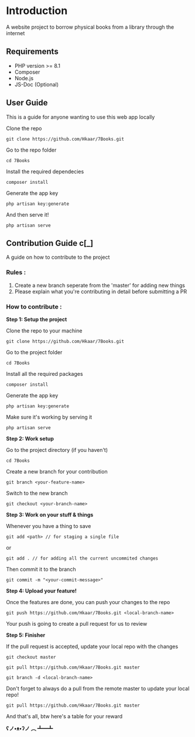 # Introduction

A website project to borrow physical books from a library through the internet

## Requirements
- PHP version >= 8.1
- Composer
- Node.js
- JS-Doc (Optional)

## User Guide

This is a guide for anyone wanting to use this web app locally

Clone the repo
```
git clone https://github.com/Hkaar/7Books.git
```

Go to the repo folder
```
cd 7Books
```

Install the required dependecies
```
composer install
```

Generate the app key
```
php artisan key:generate
```

And then serve it!
```
php artisan serve
```

## Contribution Guide c[_]

A guide on how to contribute to the project

### Rules :
1. Create a new branch seperate from the 'master' for adding new things
2. Please explain what you're contributing in detail before submitting a PR

### How to contribute :

**Step 1: Setup the project**

Clone the repo to your machine

`git clone https://github.com/Hkaar/7Books.git`

Go to the project folder

`cd 7Books`

Install all the required packages

`composer install`

Generate the app key

`php artisan key:generate`

Make sure it's working by serving it

`php artisan serve`

**Step 2: Work setup**

Go to the project directory (if you haven't)

`cd 7Books`

Create a new branch for your contribution

`git branch <your-feature-name>`

Switch to the new branch

`git checkout <your-branch-name>`

**Step 3: Work on your stuff & things**

Whenever you have a thing to save

`git add <path> // for staging a single file`

or

`git add . // for adding all the current uncommited changes`

Then commit it to the branch

`git commit -m "<your-commit-message>"`

**Step 4: Upload your feature!**

Once the features are done, you can push your changes to the repo

`git push https://github.com/Hkaar/7Books.git <local-branch-name>`

Your push is going to create a pull request for us to review

**Step 5: Finisher**

If the pull request is accepted, update your local repo with the changes

`git checkout master`

`git pull https://github.com/Hkaar/7Books.git master`

`git branch -d <local-branch-name>`

Don't forget to always do a pull from the remote master to update your local repo!

`git pull https://github.com/Hkaar/7Books.git master`

And that's all, btw here's a table for your reward

**ʕノ•ᴥ•ʔノ ︵ ┻━┻**
